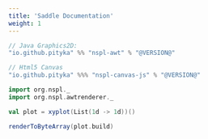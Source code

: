 ```yaml
---
title: 'Saddle Documentation'
weight: 1
---
```


```scala
// Java Graphics2D:
"io.github.pityka" %% "nspl-awt" % "@VERSION@"

// Html5 Canvas
"io.github.pityka" %%% "nspl-canvas-js" % "@VERSION@"

```

```scala mdoc:bytes:assets/scatterplot.png
import org.nspl._ 
import org.nspl.awtrenderer._ 

val plot = xyplot(List(1d -> 1d))()

renderToByteArray(plot.build)

```